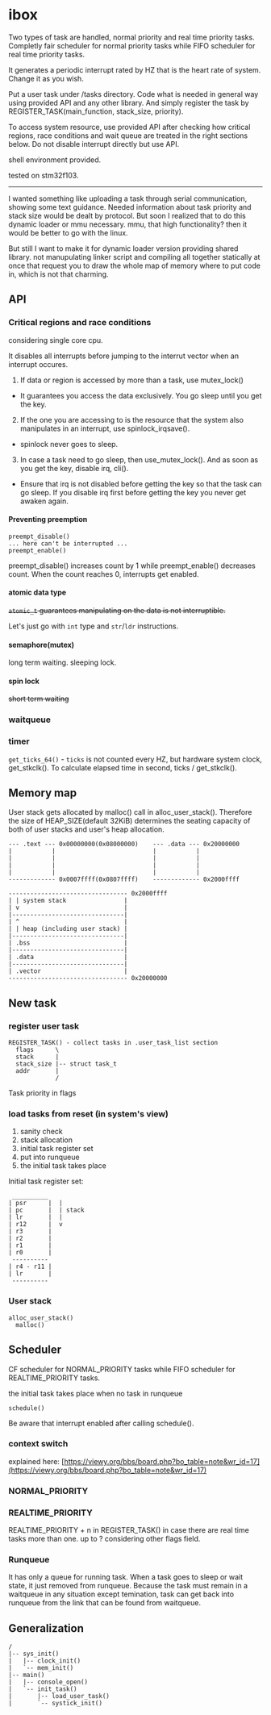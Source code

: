 # ibox

Two types of task are handled, normal priority and real time priority tasks. Completly fair scheduler for normal priority tasks while FIFO scheduler for real time priority tasks.

It generates a periodic interrupt rated by HZ that is the heart rate of system. Change it as you wish.

Put a user task under /tasks directory. Code what is needed in general way using provided API and any other library. And simply register the task by REGISTER_TASK(main_function, stack_size, priority).

To access system resource, use provided API after checking how critical regions, race conditions and wait queue are treated in the right sections below. Do not disable interrupt directly but use API.

shell environment provided.

tested on stm32f103.

----

I wanted something like uploading a task through serial communication, showing some text guidance. Needed information about task priority and stack size would be dealt by protocol. But soon I realized that to do this dynamic loader or mmu necessary. mmu, that high functionality? then it would be better to go with the linux.

But still I want to make it for dynamic loader version providing shared library. not manupulating linker script and compiling all together statically at once that request you to draw the whole map of memory where to put code in, which is not that charming.

## API

### Critical regions and race conditions

considering single core cpu.

It disables all interrupts before jumping to the interrut vector when an interrupt occures. 

1. If data or region is accessed by more than a task, use mutex_lock()
  - It guarantees you access the data exclusively. You go sleep until you get the key.
2. If the one you are accessing to is the resource that the system also manipulates in an interrupt, use spinlock_irqsave().
  - spinlock never goes to sleep.
3. In case a task need to go sleep, then use_mutex_lock(). And as soon as you get the key, disable irq, cli().
  - Ensure that irq is not disabled before getting the key so that the task can go sleep. If you disable irq first before getting the key you never get awaken again.

#### Preventing preemption

	preempt_disable()
	... here can't be interrupted ...
	preempt_enable()

preempt_disable() increases count by 1 while preempt_enable() decreases count. When the count reaches 0, interrupts get enabled.

#### atomic data type

~~`atomic_t` guarantees manipulating on the data is not interruptible.~~

Let's just go with `int` type and `str`/`ldr` instructions.

#### semaphore(mutex)

long term waiting.
sleeping lock.

#### spin lock

~~short term waiting~~

### waitqueue

### timer

`get_ticks_64()` - `ticks` is not counted every HZ, but hardware system clock, get_stkclk(). To calculate elapsed time in second, ticks / get_stkclk().
	        
## Memory map

User stack gets allocated by malloc() call in alloc_user_stack(). Therefore the size of HEAP_SIZE(default 32KiB) determines the seating capacity of both of user stacks and user's heap allocation.

	--- .text --- 0x00000000(0x08000000)	--- .data --- 0x20000000
	|           |                           |           |
	|           |                           |           |
	|           |                           |           |
	|           |                           |           |
	------------- 0x0007ffff(0x0807ffff)    ------------- 0x2000ffff

	--------------------------------- 0x2000ffff
	| | system stack                |
	| v                             |
	|-------------------------------|
	| ^                             |
	| | heap (including user stack) |
	|-------------------------------|
	| .bss                          |
	|-------------------------------|
	| .data                         |
	|-------------------------------|
	| .vector                       |
	--------------------------------- 0x20000000

## New task

### register user task

	REGISTER_TASK() - collect tasks in .user_task_list section
	  flags      \
	  stack      |
	  stack_size |-- struct task_t
	  addr       |
	             /

Task priority in flags

### load tasks from reset (in system's view)

1. sanity check
2. stack allocation
3. initial task register set
4. put into runqueue
5. the initial task takes place

Initial task register set:

	 __________ 
	| psr      |  |
	| pc       |  | stack
	| lr       |  |
	| r12      |  v
	| r3       |
	| r2       |
	| r1       |
	| r0       |
	 ----------
	| r4 - r11 |
	| lr       |
	 ----------

### User stack

	alloc_user_stack()
	  malloc()

## Scheduler

CF scheduler for NORMAL_PRIORITY tasks while FIFO scheduler for REALTIME_PRIORITY tasks.

the initial task takes place when no task in runqueue

	schedule()

Be aware that interrupt enabled after calling schedule().

### context switch

explained here: [https://viewy.org/bbs/board.php?bo_table=note&wr_id=17](https://viewy.org/bbs/board.php?bo_table=note&wr_id=17)

### NORMAL_PRIORITY

### REALTIME_PRIORITY

REALTIME_PRIORITY + n in REGISTER_TASK() in case there are real time tasks more than one. up to ? considering other flags field.

### Runqueue

It has only a queue for running task. When a task goes to sleep or wait state, it just removed from runqueue. Because the task must remain in a waitqueue in any situation except temination, task can get back into runqueue from the link that can be found from waitqueue.

## Generalization

	/
	|-- sys_init()
	|   |-- clock_init()
	|   `-- mem_init()
	|-- main()
	|   |-- console_open()
	|   `-- init_task()
	|       |-- load_user_task()
	|       `-- systick_init()
